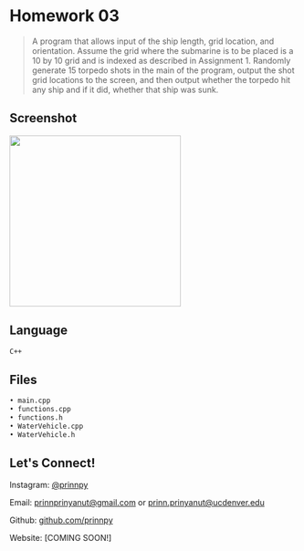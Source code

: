 
# Homework 03
> A program that allows input of the ship length, grid location, and orientation. 
Assume the grid where the submarine is to be placed is a 10 by 10 grid and is 
indexed as described in Assignment 1. Randomly generate 15 torpedo shots in 
the main of the program, output the shot grid locations to the screen, and then 
output whether the torpedo hit any ship and if it did, whether that ship was sunk. 

## Screenshot

<img src="https://media.giphy.com/media/1k0AphNwlh8QAVwWXg/giphy.gif" width="300">

## Language
```sh
C++
```

## Files
```sh
• main.cpp 
• functions.cpp
• functions.h
• WaterVehicle.cpp 
• WaterVehicle.h
```

## Let's Connect!

Instagram: [@prinnpy](https://www.instagram.com/prinnpy)

Email: prinnprinyanut@gmail.com or prinn.prinyanut@ucdenver.edu

Github: [github.com/prinnpy](https://github.com/prinnpy)

Website: [COMING SOON!]
